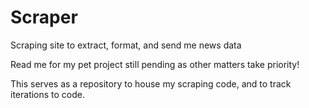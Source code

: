 # Scraper
Scraping site to extract, format, and send me news data

Read me for my pet project still pending as other matters take priority!

This serves as a repository to house my scraping code, and to track iterations to code.
